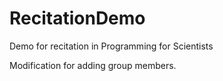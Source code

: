 # RecitationDemo
 Demo for recitation in Programming for Scientists

 Modification for adding group members.